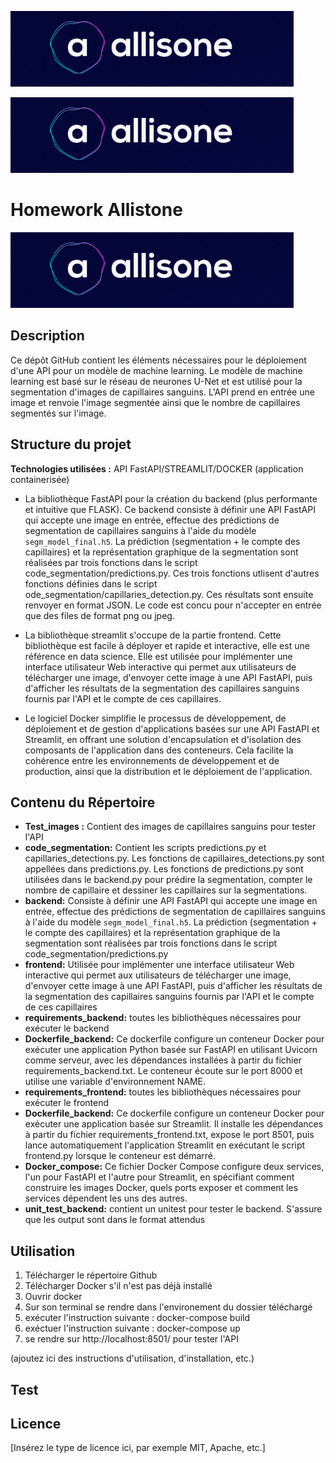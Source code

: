 ![Logo du projet](images_github_presentation/logo.png)

![Logo du projet](images_github_presentation/logo.png)




# Homework Allistone

![Logo du projet](images_github_presentation/logo.png)

## Description

Ce dépôt GitHub contient les éléments nécessaires pour le déploiement d'une API pour un modèle de machine learning. Le modèle de machine learning est basé sur le réseau de neurones U-Net et est utilisé pour la segmentation d'images de capillaires sanguins. L'API prend en entrée une image et renvoie l'image segmentée ainsi que le nombre de capillaires segmentés sur l'image.

## Structure du projet

**Technologies utilisées :** API FastAPI/STREAMLIT/DOCKER (application containerisée)

- La bibliothèque FastAPI pour la création du backend (plus performante et intuitive que FLASK). Ce backend consiste à définir une API FastAPI qui accepte une image en entrée, effectue des prédictions de segmentation de capillaires sanguins à l'aide du modèle `segm_model_final.h5`. La prédiction (segmentation + le compte des capillaires) et la représentation graphique de la segmentation sont réalisées par trois fonctions dans le script code_segmentation/predictions.py. Ces trois fonctions utlisent d'autres fonctions définies dans le script ode_segmentation/capillaries_detection.py. Ces résultats sont ensuite renvoyer en format JSON. Le code est concu pour n'accepter en entrée que des files de format png ou jpeg.

- La bibliothèque streamlit s'occupe de la partie frontend. Cette bibliothèque est facile à déployer et rapide et interactive, elle est une référence en data science. Elle est utilisée pour implémenter une interface utilisateur Web interactive qui permet aux utilisateurs de télécharger une image, d'envoyer cette image à une API FastAPI, puis d'afficher les résultats de la segmentation des capillaires sanguins fournis par l'API et le compte de ces capillaires.

- Le logiciel Docker simplifie le processus de développement, de déploiement et de gestion d'applications basées sur une API FastAPI et Streamlit, en offrant une solution d'encapsulation et d'isolation des composants de l'application dans des conteneurs. Cela facilite la cohérence entre les environnements de développement et de production, ainsi que la distribution et le déploiement de l'application.


## Contenu du Répertoire

- **Test_images :** Contient des images de capillaires sanguins pour tester l'API
- **code_segmentation:** Contient les scripts predictions.py et capillaries_detections.py. Les fonctions de capillaires_detections.py sont appellées dans predictions.py. Les fonctions de predictions.py sont utilisées dans le backend.py pour prédire la segmentation, compter le nombre de capillaire et dessiner les capillaires sur la segmentations.
- **backend:** Consiste à définir une API FastAPI qui accepte une image en entrée, effectue des prédictions de segmentation de capillaires sanguins à l'aide du modèle `segm_model_final.h5`. La prédiction (segmentation + le compte des capillaires) et la représentation graphique de la segmentation sont réalisées par trois fonctions dans le script code_segmentation/predictions.py
- **frontend:** Utilisée pour implémenter une interface utilisateur Web interactive qui permet aux utilisateurs de télécharger une image, d'envoyer cette image à une API FastAPI, puis d'afficher les résultats de la segmentation des capillaires sanguins fournis par l'API et le compte de ces capillaires
- **requirements_backend:** toutes les bibliothèques nécessaires pour exécuter le backend
- **Dockerfile_backend:** Ce dockerfile configure un conteneur Docker pour exécuter une application Python basée sur FastAPI en utilisant Uvicorn comme serveur, avec les dépendances installées à partir du fichier requirements_backend.txt. Le conteneur écoute sur le port 8000 et utilise une variable d'environnement NAME.
- **requirements_frontend:**  toutes les bibliothèques nécessaires pour exécuter le frontend
- **Dockerfile_backend:** Ce dockerfile configure un conteneur Docker pour exécuter une application basée sur Streamlit. Il installe les dépendances à partir du fichier requirements_frontend.txt, expose le port 8501, puis lance automatiquement l'application Streamlit en exécutant le script frontend.py lorsque le conteneur est démarré.
- **Docker_compose:** Ce fichier Docker Compose configure deux services, l'un pour FastAPI et l'autre pour Streamlit, en spécifiant comment construire les images Docker, quels ports exposer et comment les services dépendent les uns des autres.
- **unit_test_backend:** contient un unitest pour tester le backend. S'assure que les output sont dans le format attendus

## Utilisation

1. Télécharger le répertoire Github
2. Télécharger Docker s'il n'est pas déjà installé
3. Ouvrir docker
4. Sur son terminal se rendre dans l'environement du dossier téléchargé
5. exécuter l'instruction suivante : docker-compose build
6. exéctuer l'instruction suivante : docker-compose up
7. se rendre sur http://localhost:8501/ pour tester l'API 

(ajoutez ici des instructions d'utilisation, d'installation, etc.)

## Test 

## Licence

[Insérez le type de licence ici, par exemple MIT, Apache, etc.]

